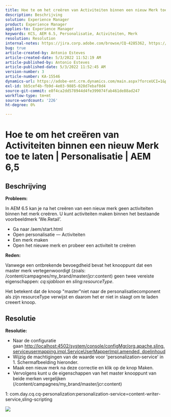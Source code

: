 ```yaml
---
title: Hoe te om het creëren van Activiteiten binnen een nieuw Merk toe te laten | Personalisatie | AEM 6,5
description: Beschrijving
solution: Experience Manager
product: Experience Manager
applies-to: Experience Manager
keywords: KCS, AEM 6.5, Personalisatie, Activiteiten, Merk
resolution: Resolution
internal-notes: https://jira.corp.adobe.com/browse/CQ-4285362, https://jira.corp.adobe.com/browse/CQ-4278366, https://daycare.day.com/content/home/ubs_cq/ubs_ch/fit_internet/214314.html#post0006
bug: true
article-created-by: Antonio Esteves
article-created-date: 5/3/2022 11:52:19 AM
article-published-by: Antonio Esteves
article-published-date: 5/3/2022 11:52:45 AM
version-number: 3
article-number: KA-15546
dynamics-url: https://adobe-ent.crm.dynamics.com/main.aspx?forceUCI=1&pagetype=entityrecord&etn=knowledgearticle&id=f1cba178-d7ca-ec11-a7b5-6045bd00db33
exl-id: bb5cef4b-fb9d-4e03-9885-028d7ebaf0d4
source-git-commit: e8f4ca2dd578944d4fe399074fab461de88ad247
workflow-type: tm+mt
source-wordcount: '226'
ht-degree: 0%

---
```


# Hoe te om het creëren van Activiteiten binnen een nieuw Merk toe te laten | Personalisatie | AEM 6,5

## Beschrijving


<b>Probleem:</b>

In AEM 6.5 kan je na het creëren van een nieuw merk geen activiteiten binnen het merk creëren. U kunt activiteiten maken binnen het bestaande voorbeeldmerk ‘We.Retail’.

- Ga naar /aem/start.html
- Open personalisatie — Activiteiten
- Een merk maken
- Open het nieuwe merk en probeer een activiteit te creëren




<b>Reden:</b>

Vanwege een ontbrekende bevoegdheid bevat het knooppunt dat een master merk vertegenwoordigt (zoals: /content/campagnes/my_brand/master/jcr:content) geen twee vereiste eigenschappen: *cq:sjabloon* en *sling:resourceType*.

Het betekent dat de knoop &quot;master&quot;niet naar de personalisatiecomponent als zijn resourceType verwijst en daarom het er niet in slaagt om te laden creeert knoop.








## Resolutie


<b>Resolutie:</b>

- Naar de configuratie gaan [http://localhost:4502/system/console/configMgr/org.apache.sling.serviceusermapping.impl.ServiceUserMapperImpl.amended, doelinhoud](http://localhost:4502/system/console/configMgr/org.apache.sling.serviceusermapping.impl.ServiceUserMapperImpl.amended)
- Wijzig de machtigingen van de waarde voor &#39;personalization-service&#39; in 1. Schermafbeelding hieronder.
- Maak een nieuw merk na deze correctie en klik op de knop Maken.
- Vervolgens kunt u de eigenschappen van het master knooppunt van beide merken vergelijken (/content/campagnes/my_brand/master/jcr:content)


1: com.day.cq.cq-personalization:personalization-service=content-writer-service,sling-scripting



![](https://adobe.sharepoint.com/sites/D365EntAttachments/knowledgearticle/How%20to%20enable%20creating%20Activities%20inside%20a%20new%20Brand%20-%20Personalization%20-%20AEM%206-5_19685F9AF794EA11A811000D3A303484/Activity_Brand_Create.jpg)
